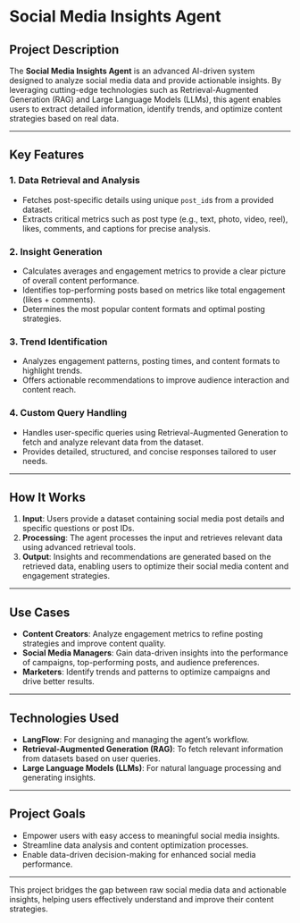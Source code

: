 # Social Media Insights Agent

## Project Description
The **Social Media Insights Agent** is an advanced AI-driven system designed to analyze social media data and provide actionable insights. By leveraging cutting-edge technologies such as Retrieval-Augmented Generation (RAG) and Large Language Models (LLMs), this agent enables users to extract detailed information, identify trends, and optimize content strategies based on real data.

---

## Key Features

### 1. **Data Retrieval and Analysis**
- Fetches post-specific details using unique `post_id`s from a provided dataset.
- Extracts critical metrics such as post type (e.g., text, photo, video, reel), likes, comments, and captions for precise analysis.

### 2. **Insight Generation**
- Calculates averages and engagement metrics to provide a clear picture of overall content performance.
- Identifies top-performing posts based on metrics like total engagement (likes + comments).
- Determines the most popular content formats and optimal posting strategies.

### 3. **Trend Identification**
- Analyzes engagement patterns, posting times, and content formats to highlight trends.
- Offers actionable recommendations to improve audience interaction and content reach.

### 4. **Custom Query Handling**
- Handles user-specific queries using Retrieval-Augmented Generation to fetch and analyze relevant data from the dataset.
- Provides detailed, structured, and concise responses tailored to user needs.

---

## How It Works
1. **Input**: Users provide a dataset containing social media post details and specific questions or post IDs.
2. **Processing**: The agent processes the input and retrieves relevant data using advanced retrieval tools.
3. **Output**: Insights and recommendations are generated based on the retrieved data, enabling users to optimize their social media content and engagement strategies.

---

## Use Cases
- **Content Creators**: Analyze engagement metrics to refine posting strategies and improve content quality.
- **Social Media Managers**: Gain data-driven insights into the performance of campaigns, top-performing posts, and audience preferences.
- **Marketers**: Identify trends and patterns to optimize campaigns and drive better results.

---

## Technologies Used
- **LangFlow**: For designing and managing the agent’s workflow.
- **Retrieval-Augmented Generation (RAG)**: To fetch relevant information from datasets based on user queries.
- **Large Language Models (LLMs)**: For natural language processing and generating insights.

---

## Project Goals
- Empower users with easy access to meaningful social media insights.
- Streamline data analysis and content optimization processes.
- Enable data-driven decision-making for enhanced social media performance.

---

This project bridges the gap between raw social media data and actionable insights, helping users effectively understand and improve their content strategies.
